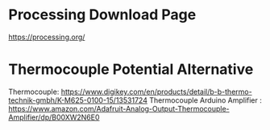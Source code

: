 Processing Download Page
===
https://processing.org/

**Thermocouple Potential Alternative**
===
Thermocouple: https://www.digikey.com/en/products/detail/b-b-thermo-technik-gmbh/K-M625-0100-15/13531724
Thermocouple Arduino Amplifier : https://www.amazon.com/Adafruit-Analog-Output-Thermocouple-Amplifier/dp/B00XW2N6E0
